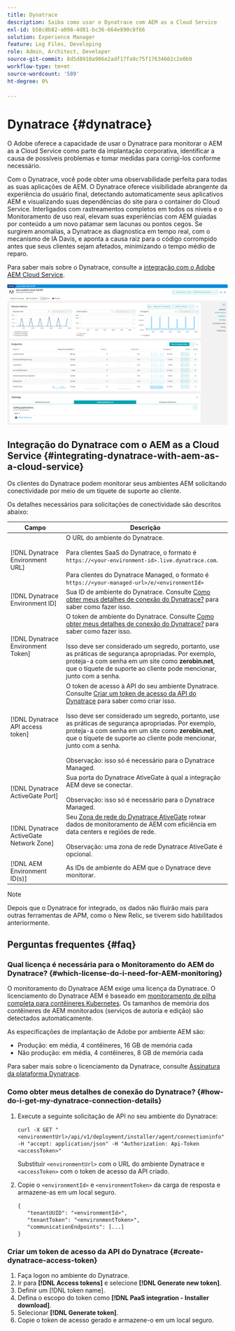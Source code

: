 ```yaml
---
title: Dynatrace
description: Saiba como usar o Dynatrace com AEM as a Cloud Service
exl-id: b58c8b82-a098-4d81-bc36-664e890c8f66
solution: Experience Manager
feature: Log Files, Developing
role: Admin, Architect, Developer
source-git-commit: 8d5d8910a906e2adf17fa9c75f17634602c2e0b9
workflow-type: tm+mt
source-wordcount: '589'
ht-degree: 0%

---
```


# Dynatrace {#dynatrace}

O Adobe oferece a capacidade de usar o Dynatrace para monitorar o AEM as a Cloud Service como parte da implantação corporativa, identificar a causa de possíveis problemas e tomar medidas para corrigi-los conforme necessário.

Com o Dynatrace, você pode obter uma observabilidade perfeita para todas as suas aplicações de AEM. O Dynatrace oferece visibilidade abrangente da experiência do usuário final, detectando automaticamente seus aplicativos AEM e visualizando suas dependências do site para o container do Cloud Service. Interligados com rastreamentos completos em todos os níveis e o Monitoramento de uso real, elevam suas experiências com AEM guiadas por conteúdo a um novo patamar sem lacunas ou pontos cegos. Se surgirem anomalias, a Dynatrace as diagnostica em tempo real, com o mecanismo de IA Davis, e aponta a causa raiz para o código corrompido antes que seus clientes sejam afetados, minimizando o tempo médio de reparo.

Para saber mais sobre o Dynatrace, consulte a [integração com o Adobe AEM Cloud Service](https://www.dynatrace.com/hub/detail/adobe-experience-manager-1/).

![Métricas de desempenho do autor e editor de AEM](/help/implementing/cloud-manager/assets/dynatrace-performance-metrics.png)

## Integração do Dynatrace com o AEM as a Cloud Service {#integrating-dynatrace-with-aem-as-a-cloud-service}

Os clientes do Dynatrace podem monitorar seus ambientes AEM solicitando conectividade por meio de um tíquete de suporte ao cliente.

Os detalhes necessários para solicitações de conectividade são descritos abaixo:

| **Campo** | **Descrição** |
|---|---|
| [!DNL Dynatrace Environment URL] | O URL do ambiente do Dynatrace.<br><br>Para clientes SaaS do Dynatrace, o formato é `https://<your-environment-id>.live.dynatrace.com`.<br><br>Para clientes do Dynatrace Managed, o formato é `https://<your-managed-url>/e/<environmentId>` |
| [!DNL Dynatrace Environment ID] | Sua ID de ambiente do Dynatrace. Consulte [Como obter meus detalhes de conexão do Dynatrace?](#how-do-i-get-my-dynatrace-connection-details) para saber como fazer isso. |
| [!DNL Dynatrace Environment Token] | O token de ambiente do Dynatrace. Consulte [Como obter meus detalhes de conexão do Dynatrace?](#how-do-i-get-my-dynatrace-connection-details) para saber como fazer isso.<br><br>Isso deve ser considerado um segredo, portanto, use as práticas de segurança apropriadas. Por exemplo, proteja-a com senha em um site como **zerobin.net**, que o tíquete de suporte ao cliente pode mencionar, junto com a senha. |
| [!DNL Dynatrace API access token] | O token de acesso à API do seu ambiente Dynatrace.  Consulte [Criar um token de acesso da API do Dynatrace](#create-dynatrace-access-token) para saber como criar isso.<br><br>Isso deve ser considerado um segredo, portanto, use as práticas de segurança apropriadas. Por exemplo, proteja-a com senha em um site como **zerobin.net**, que o tíquete de suporte ao cliente pode mencionar, junto com a senha.<br><br>Observação: isso só é necessário para o Dynatrace Managed. |
| [!DNL Dynatrace ActiveGate Port] | Sua porta do Dynatrace AtiveGate à qual a integração AEM deve se conectar.<br><br>Observação: isso só é necessário para o Dynatrace Managed. |
| [!DNL Dynatrace ActiveGate Network Zone] | Seu [Zona de rede do Dynatrace AtiveGate](https://docs.dynatrace.com/docs/manage/network-zones) rotear dados de monitoramento de AEM com eficiência em data centers e regiões de rede.<br><br>Observação: uma zona de rede Dynatrace AtiveGate é opcional. |
| [!DNL AEM Environment ID(s)] | As IDs de ambiente do AEM que o Dynatrace deve monitorar. |

>[!NOTE]
>
>Depois que o Dynatrace for integrado, os dados não fluirão mais para outras ferramentas de APM, como o New Relic, se tiverem sido habilitados anteriormente.

## Perguntas frequentes {#faq}

### Qual licença é necessária para o Monitoramento do AEM do Dynatrace? {#which-license-do-i-need-for-AEM-monitoring}

O monitoramento do Dynatrace AEM exige uma licença da Dynatrace. O licenciamento do Dynatrace AEM é baseado em [monitoramento de pilha completa para contêineres Kubernetes](https://docs.dynatrace.com/docs/shortlink/dps-hosts#gib-hour-calculation-for-containers-and-application-only-monitoring). Os tamanhos de memória dos contêineres de AEM monitorados (serviços de autoria e edição) são detectados automaticamente.

As especificações de implantação de Adobe por ambiente AEM são:

* Produção: em média, 4 contêineres, 16 GB de memória cada
* Não produção: em média, 4 contêineres, 8 GB de memória cada

Para saber mais sobre o licenciamento da Dynatrace, consulte [Assinatura da plataforma Dynatrace](https://docs.dynatrace.com/docs/shortlink/dynatrace-platform-subscription).

### Como obter meus detalhes de conexão do Dynatrace? {#how-do-i-get-my-dynatrace-connection-details}

1. Execute a seguinte solicitação de API no seu ambiente do Dynatrace:

   ```
   curl -X GET "<environmentUrl>/api/v1/deployment/installer/agent/connectioninfo" -H "accept: application/json" -H "Authorization: Api-Token <accessToken>"
   ```


   Substituir `<environmentUrl>` com o URL do ambiente Dynatrace e `<accessToken>` com o token de acesso da API criado.

1. Copie o `<environmentId>` e `<environmentToken>` da carga de resposta e armazene-as em um local seguro.

   ```
   {
      "tenantUUID": "<environmentId>",
      "tenantToken": "<environmentToken>",
      "communicationEndpoints": [...]
   }
   ```

### Criar um token de acesso da API do Dynatrace {#create-dynatrace-access-token}

1. Faça logon no ambiente do Dynatrace.
1. Ir para **[!DNL Access tokens]** e selecione **[!DNL Generate new token]**.
1. Definir um [!DNL token name].
1. Defina o escopo do token como **[!DNL PaaS integration - Installer download]**.
1. Selecionar **[!DNL Generate token]**.
1. Copie o token de acesso gerado e armazene-o em um local seguro.





